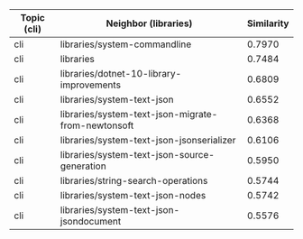 | Topic (cli) | Neighbor (libraries) | Similarity |
|-------------|-------------------|------------|
| cli | libraries/system-commandline | 0.7970 |
| cli | libraries | 0.7484 |
| cli | libraries/dotnet-10-library-improvements | 0.6809 |
| cli | libraries/system-text-json | 0.6552 |
| cli | libraries/system-text-json-migrate-from-newtonsoft | 0.6368 |
| cli | libraries/system-text-json-jsonserializer | 0.6106 |
| cli | libraries/system-text-json-source-generation | 0.5950 |
| cli | libraries/string-search-operations | 0.5744 |
| cli | libraries/system-text-json-nodes | 0.5742 |
| cli | libraries/system-text-json-jsondocument | 0.5576 |
